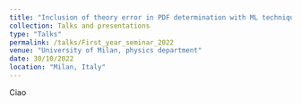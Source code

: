 ```yaml
---
title: "Inclusion of theory error in PDF determination with ML techniques"
collection: Talks and presentations
type: "Talks"
permalink: /talks/First_year_seminar_2022
venue: "University of Milan, physics department"
date: 30/10/2022
location: "Milan, Italy"
---
```


Ciao